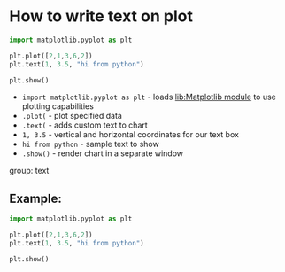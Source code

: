 # How to write text on plot

```python
import matplotlib.pyplot as plt

plt.plot([2,1,3,6,2])
plt.text(1, 3.5, "hi from python")

plt.show()
```

- `import matplotlib.pyplot as plt` - loads [lib:Matplotlib module](python-matplotlib/how-to-install-matplotlib-python-lib-in-ubuntu-ubuntuversion) to use plotting capabilities
- `.plot(` - plot specified data
- `.text(` - adds custom text to chart
- `1, 3.5` - vertical and horizontal coordinates for our text box
- `hi from python` - sample text to show
- `.show()` - render chart in a separate window

group: text

## Example: 
```python
import matplotlib.pyplot as plt

plt.plot([2,1,3,6,2])
plt.text(1, 3.5, "hi from python")

plt.show()
```

